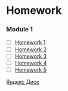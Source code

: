 # Homework

### Module 1
 - [ ] [Homework 1](./module_1/week_1/hw_1_1.ipynb)
 - [ ] [Homework 2](./module_1/week_2/hw_1_2.ipynb)
 - [ ] [Homework 3](./module_1/week_3/hw_1_3.ipynb)
 - [ ] [Homework 4](./module_1/week_4/hw_1_4.ipynb)
 - [ ] [Homework 5](./module_1/week_5/hw_1_5.ipynb)

[Яндекс Диск](https://disk.yandex.ru/d/nzLi2u5kSKjU1g/%D0%A1%D0%B5%D0%BC%D0%B8%D0%BD%D0%B0%D1%80%D1%8B%20%D0%9C%D0%A4%D0%A2%D0%98/%D0%9E%D1%81%D0%B5%D0%BD%D1%8C%202022)
